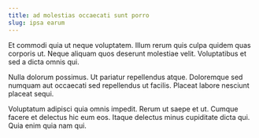```yaml
---
title: ad molestias occaecati sunt porro
slug: ipsa earum
---
```


Et commodi quia ut neque voluptatem. Illum rerum quis culpa quidem quas corporis ut. Neque aliquam quos deserunt molestiae velit. Voluptatibus et sed a dicta omnis qui.

Nulla dolorum possimus. Ut pariatur repellendus atque. Doloremque sed numquam aut occaecati sed repellendus ut facilis. Placeat labore nesciunt placeat sequi.

Voluptatum adipisci quia omnis impedit. Rerum ut saepe et ut. Cumque facere et delectus hic eum eos. Itaque delectus minus cupiditate dicta qui. Quia enim quia nam qui.
